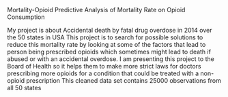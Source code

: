 Mortality-Opioid 
Predictive Analysis of Mortality Rate on Opioid Consumption


My project is about Accidental death by fatal drug overdose in 2014 over the 50 states in USA
This project is to search for possible solutions to reduce this mortality rate by looking at some of the factors that lead to person being prescribed opioids which sometimes might lead to death if abused or with an accidental overdose.
I am presenting this project to the Board of Health so it helps them to make more strict laws for doctors prescribing more opioids for a condition that could be treated with a non-opioid prescription
This cleaned data set contains 25000 observations from all 50 states
